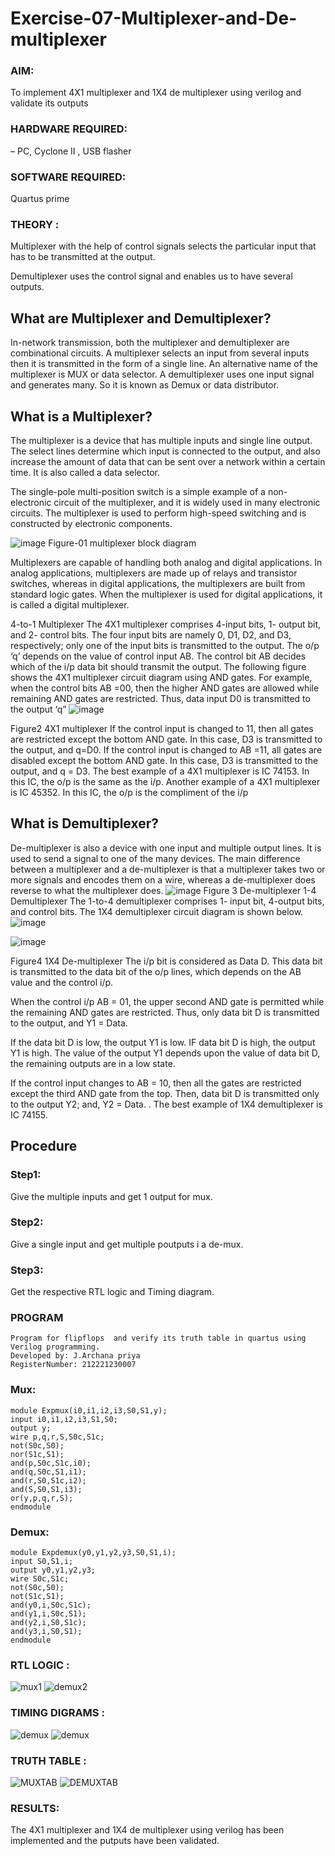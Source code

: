 # Exercise-07-Multiplexer-and-De-multiplexer
### AIM:
 To implement 4X1 multiplexer and 1X4 de multiplexer using verilog and validate its outputs
### HARDWARE REQUIRED:
  – PC, Cyclone II , USB flasher
### SOFTWARE REQUIRED: 
  Quartus prime
### THEORY :

Multiplexer with the help of control signals selects the particular input that has to be transmitted at the output.

Demultiplexer uses the control signal and enables us to have several outputs.

## What are Multiplexer and Demultiplexer?
In-network transmission, both the multiplexer and demultiplexer are combinational circuits. A multiplexer selects an input from several inputs then it is transmitted in the form of a single line. An alternative name of the multiplexer is MUX or data selector. A demultiplexer uses one input signal and generates many. So it is known as Demux or data distributor.

## What is a Multiplexer?
The multiplexer is a device that has multiple inputs and single line output. The select lines determine which input is connected to the output, and also increase the amount of data that can be sent over a network within a certain time. It is also called a data selector.

The single-pole multi-position switch is a simple example of a non-electronic circuit of the multiplexer, and it is widely used in many electronic circuits. The multiplexer is used to perform high-speed switching and is constructed by electronic components.

![image](https://user-images.githubusercontent.com/36288975/170912485-73c395c7-23c0-4e78-a53d-a2f0d07d9662.png)
          Figure-01 multiplexer block diagram 

Multiplexers are capable of handling both analog and digital applications. In analog applications, multiplexers are made up of relays and transistor switches, whereas in digital applications, the multiplexers are built from standard logic gates. When the multiplexer is used for digital applications, it is called a digital multiplexer.

4-to-1 Multiplexer
The 4X1 multiplexer comprises 4-input bits, 1- output bit, and 2- control bits. The four input bits are namely 0, D1, D2, and D3, respectively; only one of the input bits is transmitted to the output. The o/p ‘q’ depends on the value of control input AB. The control bit AB decides which of the i/p data bit should transmit the output. The following figure shows the 4X1 multiplexer circuit diagram using AND gates. For example, when the control bits AB =00, then the higher AND gates are allowed while remaining AND gates are restricted. Thus, data input D0 is transmitted to the output ‘q”
![image](https://user-images.githubusercontent.com/36288975/170912568-3598c60a-5035-41f3-b0c4-ccedba13aca5.png)


Figure2 4X1 multiplexer 
If the control input is changed to 11, then all gates are restricted except the bottom AND gate. In this case, D3 is transmitted to the output, and q=D0. If the control input is changed to AB =11, all gates are disabled except the bottom AND gate. In this case, D3 is transmitted to the output, and q = D3. The best example of a 4X1 multiplexer is IC 74153. In this IC, the o/p is the same as the i/p. Another example of a 4X1 multiplexer is IC 45352. In this IC, the o/p is the compliment of the i/p


## What is Demultiplexer?
De-multiplexer is also a device with one input and multiple output lines. It is used to send a signal to one of the many devices. The main difference between a multiplexer and a de-multiplexer is that a multiplexer takes two or more signals and encodes them on a wire, whereas a de-multiplexer does reverse to what the multiplexer does.
![image](https://user-images.githubusercontent.com/36288975/170912606-a30e4b74-1726-4430-b245-2c3c3d9c232d.png)
Figure 3 De-multiplexer 
1-4 Demultiplexer
The 1-to-4 demultiplexer comprises 1- input bit, 4-output bits, and control bits. The 1X4 demultiplexer circuit diagram is shown below.![image](https://user-images.githubusercontent.com/36288975/170912683-00fb746a-1d45-4023-91d1-3a70b841073c.png)

![image](https://user-images.githubusercontent.com/36288975/170912741-7cbd52af-7e0d-4be3-b5c6-6fb9c4eca7c9.png)

Figure4 1X4 De-multiplexer 
The i/p bit is considered as Data D. This data bit is transmitted to the data bit of the o/p lines, which depends on the AB value and the control i/p.

When the control i/p AB = 01, the upper second AND gate is permitted while the remaining AND gates are restricted. Thus, only data bit D is transmitted to the output, and Y1 = Data.

If the data bit D is low, the output Y1 is low. IF data bit D is high, the output Y1 is high. The value of the output Y1 depends upon the value of data bit D, the remaining outputs are in a low state.

If the control input changes to AB = 10, then all the gates are restricted except the third AND gate from the top. Then, data bit D is transmitted only to the output Y2; and, Y2 = Data. . The best example of 1X4 demultiplexer is IC 74155.

 
 
## Procedure
### Step1:
 Give the multiple inputs and get 1 output for mux.
### Step2:
Give a single input and get multiple poutputs i a de-mux.
### Step3:
Get the respective RTL logic and Timing diagram.



### PROGRAM 
```
Program for flipflops  and verify its truth table in quartus using Verilog programming.
Developed by: J.Archana priya
RegisterNumber: 212221230007 
```
### Mux:
```
module Expmux(i0,i1,i2,i3,S0,S1,y);
input i0,i1,i2,i3,S1,S0;
output y;
wire p,q,r,S,S0c,S1c;
not(S0c,S0);
nor(S1c,S1);
and(p,S0c,S1c,i0);
and(q,S0c,S1,i1);
and(r,S0,S1c,i2);
and(S,S0,S1,i3);
or(y,p,q,r,S);
endmodule 
```
### Demux:
```
module Expdemux(y0,y1,y2,y3,S0,S1,i);
input S0,S1,i;
output y0,y1,y2,y3;
wire S0c,S1c;
not(S0c,S0);
not(S1c,S1);
and(y0,i,S0c,S1c);
and(y1,i,S0c,S1);
and(y2,i,S0,S1c);
and(y3,i,S0,S1);
endmodule 
```

### RTL LOGIC : 
![mux1](./mux1.png)
![demux2](./demux2.png)

### TIMING DIGRAMS  :
![demux](./demux1.png)
![demux]()




### TRUTH TABLE :
![MUXTAB](./MUXTAB.png)
![DEMUXTAB](./DEMUXTAB.png)


### RESULTS:
The 4X1 multiplexer and 1X4 de multiplexer using verilog has been implemented and the putputs have been validated.

